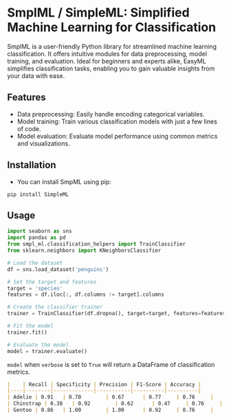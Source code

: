 # SmplML / SimpleML: Simplified Machine Learning for Classification

SmplML is a user-friendly Python library for streamlined machine learning classification. It offers intuitive modules for data preprocessing, model training, and evaluation. Ideal for beginners and experts alike, EasyML simplifies classification tasks, enabling you to gain valuable insights from your data with ease.

## Features

- Data preprocessing: Easily handle encoding categorical variables.
- Model training: Train various classification models with just a few lines of code.
- Model evaluation: Evaluate model performance using common metrics and visualizations.

## Installation

- You can install SmpML using pip:
```shell
pip install SimpleML
```

## Usage

```python
import seaborn as sns
import pandas as pd
from smpl_ml.classification_helpers import TrainClassifier
from sklearn.neighbors import KNeighborsClassifier

# Load the dataset
df = sns.load_dataset('penguins')

# Set the target and features
target = 'species'
features = df.iloc[:, df.columns != target].columns

# Create the classifier trainer
trainer = TrainClassifier(df.dropna(), target=target, features=features, model=KNeighborsClassifier())

# Fit the model
trainer.fit()

# Evaluate the model
model = trainer.evaluate()
```

`model` when `verbose` is set to `True` will return a DataFrame of classification metrics.

```markdown
|    | Recall | Specificity | Precision | F1-Score | Accuracy |
|----|--------|-------------|-----------|----------|----------|
| Adelie | 0.91   | 0.70        | 0.67      | 0.77     | 0.76     |
| Chinstrap | 0.38   | 0.92        | 0.62      | 0.47     | 0.76     |
| Gentoo | 0.86   | 1.00        | 1.00      | 0.92     | 0.76     |
```